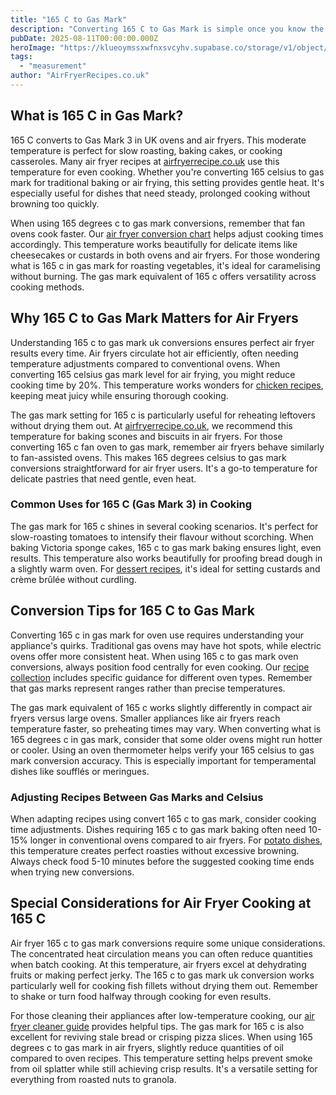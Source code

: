 ```yaml
---
title: "165 C to Gas Mark"
description: "Converting 165 C to Gas Mark is simple once you know the basics. Whether you're using an air fryer or conventional oven, this guide makes it easy. Get precise temperature conversions and cooking tips for flawless dishes."
pubDate: 2025-08-11T00:00:00.000Z
heroImage: "https://klueoymssxwfnxsvcyhv.supabase.co/storage/v1/object/public/md/165-c-to-gas-mark-9e6c3f39.png"
tags:
  - "measurement"
author: "AirFryerRecipes.co.uk"
---
```


<h2 id="">What is 165 C in Gas Mark?</h2><p id="">165 C converts to Gas Mark 3 in UK ovens and air fryers. This moderate temperature is perfect for slow roasting, baking cakes, or cooking casseroles. Many air fryer recipes at <a href="https://www.airfryerrecipe.co.uk" id="">airfryerrecipe.co.uk</a> use this temperature for even cooking. Whether you're converting 165 celsius to gas mark for traditional baking or air frying, this setting provides gentle heat. It's especially useful for dishes that need steady, prolonged cooking without browning too quickly.</p><p id="">When using 165 degrees c to gas mark conversions, remember that fan ovens cook faster. Our <a href="https://www.airfryerrecipe.co.uk/air-fryer-conversion-chart" id="">air fryer conversion chart</a> helps adjust cooking times accordingly. This temperature works beautifully for delicate items like cheesecakes or custards in both ovens and air fryers. For those wondering what is 165 c in gas mark for roasting vegetables, it's ideal for caramelising without burning. The gas mark equivalent of 165 c offers versatility across cooking methods.</p><h2 id="">Why 165 C to Gas Mark Matters for Air Fryers</h2><p id="">Understanding 165 c to gas mark uk conversions ensures perfect air fryer results every time. Air fryers circulate hot air efficiently, often needing temperature adjustments compared to conventional ovens. When converting 165 celsius gas mark level for air frying, you might reduce cooking time by 20%. This temperature works wonders for <a href="https://www.airfryerrecipe.co.uk/recipe-category/chicken" id="">chicken recipes</a>, keeping meat juicy while ensuring thorough cooking.</p><p id="">The gas mark setting for 165 c is particularly useful for reheating leftovers without drying them out. At <a href="https://www.airfryerrecipe.co.uk" id="">airfryerrecipe.co.uk</a>, we recommend this temperature for baking scones and biscuits in air fryers. For those converting 165 c fan oven to gas mark, remember air fryers behave similarly to fan-assisted ovens. This makes 165 degrees celsius to gas mark conversions straightforward for air fryer users. It's a go-to temperature for delicate pastries that need gentle, even heat.</p><h3 id="">Common Uses for 165 C (Gas Mark 3) in Cooking</h3><p id="">The gas mark for 165 c shines in several cooking scenarios. It's perfect for slow-roasting tomatoes to intensify their flavour without scorching. When baking Victoria sponge cakes, 165 c to gas mark baking ensures light, even results. This temperature also works beautifully for proofing bread dough in a slightly warm oven. For <a href="https://www.airfryerrecipe.co.uk/recipe-category/dessert" id="">dessert recipes</a>, it's ideal for setting custards and crème brûlée without curdling.</p><h2 id="">Conversion Tips for 165 C to Gas Mark</h2><p id="">Converting 165 c in gas mark for oven use requires understanding your appliance's quirks. Traditional gas ovens may have hot spots, while electric ovens offer more consistent heat. When using 165 c to gas mark oven conversions, always position food centrally for even cooking. Our <a href="https://www.airfryerrecipe.co.uk/recipes" id="">recipe collection</a> includes specific guidance for different oven types. Remember that gas marks represent ranges rather than precise temperatures.</p><p id="">The gas mark equivalent of 165 c works slightly differently in compact air fryers versus large ovens. Smaller appliances like air fryers reach temperature faster, so preheating times may vary. When converting what is 165 degrees c in gas mark, consider that some older ovens might run hotter or cooler. Using an oven thermometer helps verify your 165 celsius to gas mark conversion accuracy. This is especially important for temperamental dishes like soufflés or meringues.</p><h3 id="">Adjusting Recipes Between Gas Marks and Celsius</h3><p id="">When adapting recipes using convert 165 c to gas mark, consider cooking time adjustments. Dishes requiring 165 c to gas mark baking often need 10-15% longer in conventional ovens compared to air fryers. For <a href="https://www.airfryerrecipe.co.uk/recipe-category/potatoes" id="">potato dishes</a>, this temperature creates perfect roasties without excessive browning. Always check food 5-10 minutes before the suggested cooking time ends when trying new conversions.</p><h2 id="">Special Considerations for Air Fryer Cooking at 165 C</h2><p id="">Air fryer 165 c to gas mark conversions require some unique considerations. The concentrated heat circulation means you can often reduce quantities when batch cooking. At this temperature, air fryers excel at dehydrating fruits or making perfect jerky. The 165 c to gas mark uk conversion works particularly well for cooking fish fillets without drying them out. Remember to shake or turn food halfway through cooking for even results.</p><p id="">For those cleaning their appliances after low-temperature cooking, our <a href="https://www.airfryerrecipe.co.uk/air-fryer-cleaner" id="">air fryer cleaner guide</a> provides helpful tips. The gas mark for 165 c is also excellent for reviving stale bread or crisping pizza slices. When using 165 degrees c to gas mark in air fryers, slightly reduce quantities of oil compared to oven recipes. This temperature setting helps prevent smoke from oil splatter while still achieving crisp results. It's a versatile setting for everything from roasted nuts to granola.</p>